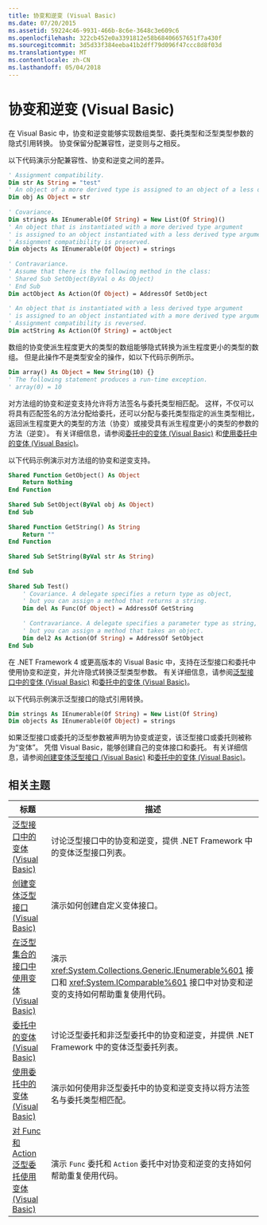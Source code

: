 ```yaml
---
title: 协变和逆变 (Visual Basic)
ms.date: 07/20/2015
ms.assetid: 59224c46-9931-466b-8c6e-3648c3e609c6
ms.openlocfilehash: 322cb452e0a3391812e58b68406657651f7a430f
ms.sourcegitcommit: 3d5d33f384eeba41b2dff79d096f47ccc8d8f03d
ms.translationtype: MT
ms.contentlocale: zh-CN
ms.lasthandoff: 05/04/2018
---
```

# <a name="covariance-and-contravariance-visual-basic"></a>协变和逆变 (Visual Basic)
在 Visual Basic 中，协变和逆变能够实现数组类型、委托类型和泛型类型参数的隐式引用转换。 协变保留分配兼容性，逆变则与之相反。  
  
 以下代码演示分配兼容性、协变和逆变之间的差异。  
  
```vb  
' Assignment compatibility.   
Dim str As String = "test"  
' An object of a more derived type is assigned to an object of a less derived type.   
Dim obj As Object = str  
  
' Covariance.   
Dim strings As IEnumerable(Of String) = New List(Of String)()  
' An object that is instantiated with a more derived type argument   
' is assigned to an object instantiated with a less derived type argument.   
' Assignment compatibility is preserved.   
Dim objects As IEnumerable(Of Object) = strings  
  
' Contravariance.             
' Assume that there is the following method in the class:   
' Shared Sub SetObject(ByVal o As Object)  
' End Sub  
Dim actObject As Action(Of Object) = AddressOf SetObject  
  
' An object that is instantiated with a less derived type argument   
' is assigned to an object instantiated with a more derived type argument.   
' Assignment compatibility is reversed.   
Dim actString As Action(Of String) = actObject  
```  
  
 数组的协变使派生程度更大的类型的数组能够隐式转换为派生程度更小的类型的数组。 但是此操作不是类型安全的操作，如以下代码示例所示。  
  
```vb  
Dim array() As Object = New String(10) {}  
' The following statement produces a run-time exception.  
' array(0) = 10  
```  
  
 对方法组的协变和逆变支持允许将方法签名与委托类型相匹配。 这样，不仅可以将具有匹配签名的方法分配给委托，还可以分配与委托类型指定的派生类型相比，返回派生程度更大的类型的方法（协变）或接受具有派生程度更小的类型的参数的方法（逆变）。 有关详细信息，请参阅[委托中的变体 (Visual Basic)](../../../../visual-basic/programming-guide/concepts/covariance-contravariance/variance-in-delegates.md) 和[使用委托中的变体 (Visual Basic)](../../../../visual-basic/programming-guide/concepts/covariance-contravariance/using-variance-in-delegates.md)。  
  
 以下代码示例演示对方法组的协变和逆变支持。  
  
```vb  
Shared Function GetObject() As Object  
    Return Nothing  
End Function  
  
Shared Sub SetObject(ByVal obj As Object)  
End Sub  
  
Shared Function GetString() As String  
    Return ""  
End Function  
  
Shared Sub SetString(ByVal str As String)  
  
End Sub  
  
Shared Sub Test()  
    ' Covariance. A delegate specifies a return type as object,  
    ' but you can assign a method that returns a string.  
    Dim del As Func(Of Object) = AddressOf GetString  
  
    ' Contravariance. A delegate specifies a parameter type as string,  
    ' but you can assign a method that takes an object.  
    Dim del2 As Action(Of String) = AddressOf SetObject  
End Sub  
```  
  
 在 .NET Framework 4 或更高版本的 Visual Basic 中，支持在泛型接口和委托中使用协变和逆变，并允许隐式转换泛型类型参数。 有关详细信息，请参阅[泛型接口中的变体 (Visual Basic)](../../../../visual-basic/programming-guide/concepts/covariance-contravariance/variance-in-generic-interfaces.md) 和[委托中的变体 (Visual Basic)](../../../../visual-basic/programming-guide/concepts/covariance-contravariance/variance-in-delegates.md)。  
  
 以下代码示例演示泛型接口的隐式引用转换。  
  
```vb  
Dim strings As IEnumerable(Of String) = New List(Of String)  
Dim objects As IEnumerable(Of Object) = strings  
```  
  
 如果泛型接口或委托的泛型参数被声明为协变或逆变，该泛型接口或委托则被称为“变体”。 凭借 Visual Basic，能够创建自己的变体接口和委托。 有关详细信息，请参阅[创建变体泛型接口 (Visual Basic)](../../../../visual-basic/programming-guide/concepts/covariance-contravariance/creating-variant-generic-interfaces.md) 和[委托中的变体 (Visual Basic)](../../../../visual-basic/programming-guide/concepts/covariance-contravariance/variance-in-delegates.md)。  
  
## <a name="related-topics"></a>相关主题  
  
|标题|描述|  
|-----------|-----------------|  
|[泛型接口中的变体 (Visual Basic)](../../../../visual-basic/programming-guide/concepts/covariance-contravariance/variance-in-generic-interfaces.md)|讨论泛型接口中的协变和逆变，提供 .NET Framework 中的变体泛型接口列表。|  
|[创建变体泛型接口 (Visual Basic)](../../../../visual-basic/programming-guide/concepts/covariance-contravariance/creating-variant-generic-interfaces.md)|演示如何创建自定义变体接口。|  
|[在泛型集合的接口中使用变体 (Visual Basic)](../../../../visual-basic/programming-guide/concepts/covariance-contravariance/using-variance-in-interfaces-for-generic-collections.md)|演示 <xref:System.Collections.Generic.IEnumerable%601> 接口和 <xref:System.IComparable%601> 接口中对协变和逆变的支持如何帮助重复使用代码。|  
|[委托中的变体 (Visual Basic)](../../../../visual-basic/programming-guide/concepts/covariance-contravariance/variance-in-delegates.md)|讨论泛型委托和非泛型委托中的协变和逆变，并提供 .NET Framework 中的变体泛型委托列表。|  
|[使用委托中的变体 (Visual Basic)](../../../../visual-basic/programming-guide/concepts/covariance-contravariance/using-variance-in-delegates.md)|演示如何使用非泛型委托中的协变和逆变支持以将方法签名与委托类型相匹配。|  
|[对 Func 和 Action 泛型委托使用变体 (Visual Basic)](../../../../visual-basic/programming-guide/concepts/covariance-contravariance/using-variance-for-func-and-action-generic-delegates.md)|演示 `Func` 委托和 `Action` 委托中对协变和逆变的支持如何帮助重复使用代码。|
